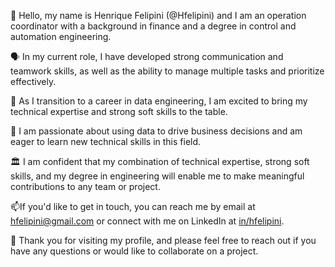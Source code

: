 👋 Hello, my name is Henrique Felipini (@Hfelipini) and I am an operation coordinator with a background in finance and a degree in control and automation engineering. 

🗣 In my current role, I have developed strong communication and teamwork skills, as well as the ability to manage multiple tasks and prioritize effectively. 

🌱 As I transition to a career in data engineering, I am excited to bring my technical expertise and strong soft skills to the table. 

👀 I am passionate about using data to drive business decisions and am eager to learn new technical skills in this field. 

🏛 I am confident that my combination of technical expertise, strong soft skills, and my degree in engineering will enable me to make meaningful contributions to any team or project.

📫If you'd like to get in touch, you can reach me by email at hfelipini@gmail.com or connect with me on LinkedIn at [in/hfelipini](https://www.linkedin.com/in/hfelipini/).

💞️ Thank you for visiting my profile, and please feel free to reach out if you have any questions or would like to collaborate on a project.
